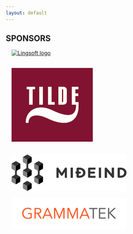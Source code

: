 ```yaml
---
layout: default
---
```


## SPONSORS


<!--div class="row"-->

<block style="margin:15px" class="4u 12u$(small)">
<span class="image"><a href="https://www.lingsoft.fi"><img src="images/Lingsoft_LM_RGB.png" max-width="300px" alt="Lingsoft logo"/></a></span>
</block>

<p>
<br>

<block style="margin:15px" class="4u 12u$(small)">
<span class="image"><a href="https://tilde.com"><img src="images/tilde_logo_smaller.png" max-width="300px" alt="Tilde logo"/></a></span>
</block>

<p>
<br>
<block style="margin:15px" class="4u 12u$(small)">
<span class="image"><a href="https://mideind.is/"><img src="images/Mideind_logo.svg" width="300px" alt="Miðeind Logo" /></a></span>
</block>

<p>

<block style="margin:15px" class="4u 12u$(small)">
<span class="image"><a href="https://grammatek.is/"><img src="images/grammatek_logo.png" width="300px" alt="Grammatek Logo" /></a></span>
</block>

<!--/div-->

